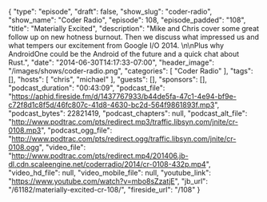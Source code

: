 {
  "type": "episode",
  "draft": false,
  "show_slug": "coder-radio",
  "show_name": "Coder Radio",
  "episode": 108,
  "episode_padded": "108",
  "title": "Materially Excited",
  "description": "Mike and Chris cover some great follow up on new hotness burnout. Then we discuss what impressed us and what tempers our excitement from Google I/O 2014. \n\nPlus why AndroidOne could be the Android of the future and a quick chat about Rust.",
  "date": "2014-06-30T14:17:33-07:00",
  "header_image": "/images/shows/coder-radio.png",
  "categories": [
    "Coder Radio"
  ],
  "tags": [],
  "hosts": [
    "chris",
    "michael"
  ],
  "guests": [],
  "sponsors": [],
  "podcast_duration": "00:43:09",
  "podcast_file": "https://aphid.fireside.fm/d/1437767933/b44de5fa-47c1-4e94-bf9e-c72f8d1c8f5d/46fc807c-41d8-4630-bc2d-564f9861893f.mp3",
  "podcast_bytes": 22821419,
  "podcast_chapters": null,
  "podcast_alt_file": "http://www.podtrac.com/pts/redirect.mp3/traffic.libsyn.com/jnite/cr-0108.mp3",
  "podcast_ogg_file": "http://www.podtrac.com/pts/redirect.ogg/traffic.libsyn.com/jnite/cr-0108.ogg",
  "video_file": "http://www.podtrac.com/pts/redirect.mp4/201406.jb-dl.cdn.scaleengine.net/coderradio/2014/cr-0108-432p.mp4",
  "video_hd_file": null,
  "video_mobile_file": null,
  "youtube_link": "https://www.youtube.com/watch?v=mbo8sZzatjE",
  "jb_url": "/61182/materially-excited-cr-108/",
  "fireside_url": "/108"
}

